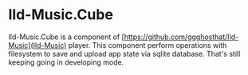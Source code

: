 # Ild-Music.Cube
Ild-Music.Cube is a component of [https://github.com/ggghosthat/Ild-Music](Ild-Music) player.
This component perform operations with filesystem to save and upload app state via sqlite database.
That's still keeping going in developing mode.
